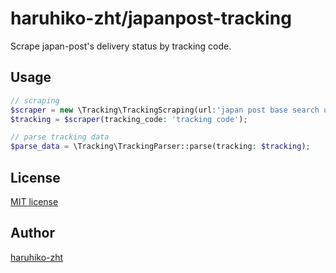 haruhiko-zht/japanpost-tracking
===

Scrape japan-post's delivery status by tracking code.

## Usage

```php
// scraping
$scraper = new \Tracking\TrackingScraping(url:'japan post base search url');
$tracking = $scraper(tracking_code: 'tracking code');

// parse tracking data
$parse_data = \Tracking\TrackingParser::parse(tracking: $tracking);
```

## License

[MIT license](https://opensource.org/licenses/MIT)

## Author

[haruhiko-zht](https://github.com/haruhiko-zht)
